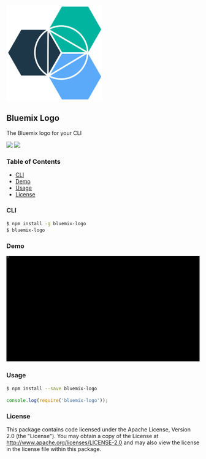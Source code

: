 <img src="readme/logo.png" alt="bluemix logo" width="250px"/>

## Bluemix Logo
The Bluemix logo for your CLI

[![](https://shields.eu-gb.mybluemix.net)](https://bluemix.net)
[![](https://shields.eu-gb.mybluemix.net/jmeis/bluemix-logo)](https://bluemix.net)

### Table of Contents
* [CLI](#cli)
* [Demo](#demo)
* [Usage](#usage)
* [License](#license)

### CLI

```sh
$ npm install -g bluemix-logo
$ bluemix-logo
```

### Demo
![](readme/logo.gif)

### Usage

```sh
$ npm install --save bluemix-logo
```

```js
console.log(require('bluemix-logo'));
```


### License
This package contains code licensed under the Apache License, Version 2.0 (the "License"). You may obtain a copy of the License at http://www.apache.org/licenses/LICENSE-2.0 and may also view the license in the license file within this package.
